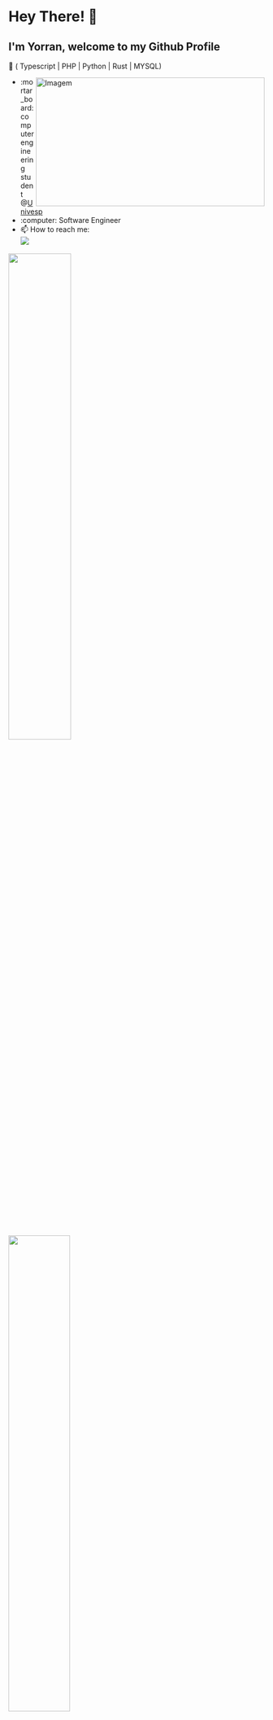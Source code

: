 # Hey There! 👋

## I'm Yorran, welcome to my Github Profile
:dart: ( Typescript | PHP | Python | Rust | MYSQL)


<div id="about-me">
    <ul>
        <img align="right" width="450" height="253" src="./assets/progamming.gif" alt="Imagem">
        <li>:mortar_board: computer engineering student @<a href="https://univesp.br/">Univesp</a></li>
        <li>:computer: Software Engineer</li>
        <li>📫 How to reach me: <br/>
            <a href="https://www.linkedin.com/in/yorranrigatti/">
                <img src="https://img.shields.io/badge/linkedin-6c46c5?style=for-the-badge&logo=linkedin&logoColor=white" />
            </a><br/>
        </li>
    </ul>
</div>
<div id="github-stats">
    <img width="49.5%" src="https://github-readme-stats.vercel.app/api?username=yorranrigatti&hide_border=true&show_icons=true&card_width=320&include_all_commits=true&count_private=true&line_height=24&text_color=ffffff&icon_color=ffffff&bg_color=0,833ab4,5851db,405de6&title_color=ffffff"> 
    &nbsp;
    <img width="49%" src="https://github-readme-stats.vercel.app/api/top-langs/?username=yorranrigatti&hide=html&hide_border=true&card_width=320&card_height=200&layout=compact&langs_count=4&line_height=20&text_color=ffffff&icon_color=ffffff&bg_color=0,833ab4,5851db,405de6&title_color=ffffff">
</div>
<br/>

<!-- ## My interests -->
![JavaScript](https://img.shields.io/badge/javascript-7343c0?style=for-the-badge&logo=javascript&logoColor=white)
![PHP](https://img.shields.io/badge/php-7a3fba?style=for-the-badge&logo=php&logoColor=white)
![Python](https://img.shields.io/badge/Python-7343c0?style=for-the-badge&logo=python&logoColor=white)
![Rust](https://img.shields.io/badge/Rust-7343c0?style=for-the-badge&logo=rust&logoColor=white)
![MySQL](https://img.shields.io/badge/mysql-6c46c5?style=for-the-badge&logo=mysql&logoColor=white)
![Spring](https://img.shields.io/badge/spring-654acb?style=for-the-badge&logo=spring&logoColor=white)
![Docker](https://img.shields.io/badge/docker-5d4ed0?style=for-the-badge&logo=docker&logoColor=white)
![Git](https://img.shields.io/badge/git-5652d6?style=for-the-badge&logo=git&logoColor=white)
